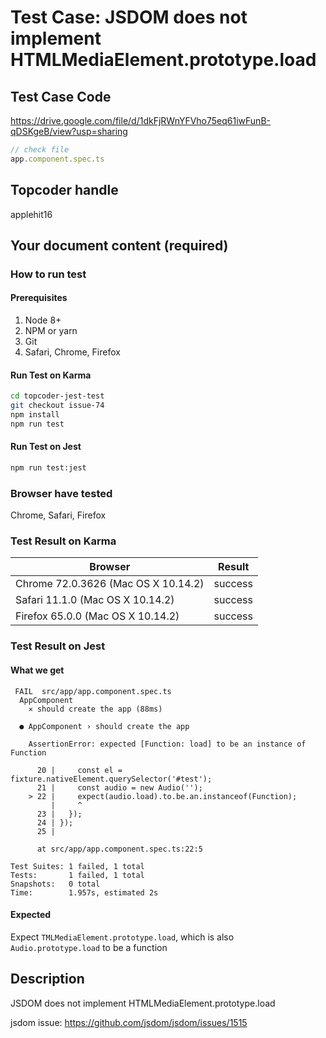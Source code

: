 # Test Case: JSDOM does not implement HTMLMediaElement.prototype.load

## Test Case Code
https://drive.google.com/file/d/1dkFjRWnYFVho75eq61iwFunB-qDSKgeB/view?usp=sharing

```js
// check file
app.component.spec.ts
```

## Topcoder handle

applehit16

## Your document content (required)
### How to run test
#### Prerequisites

1. Node 8+
2. NPM or yarn
3. Git
4. Safari, Chrome, Firefox

#### Run Test on Karma

```bash
cd topcoder-jest-test
git checkout issue-74
npm install
npm run test
```
#### Run Test on Jest

```bash
npm run test:jest
```

### Browser have tested

Chrome, Safari, Firefox

### Test Result on Karma

| Browser | Result |
| ------ | ------ |
| Chrome 72.0.3626 (Mac OS X 10.14.2) | success |
| Safari 11.1.0 (Mac OS X 10.14.2)  | success |
| Firefox 65.0.0 (Mac OS X 10.14.2) | success |


### Test Result on Jest
#### What we get
```
 FAIL  src/app/app.component.spec.ts
  AppComponent
    ✕ should create the app (88ms)

  ● AppComponent › should create the app

    AssertionError: expected [Function: load] to be an instance of Function

      20 |     const el = fixture.nativeElement.querySelector('#test');
      21 |     const audio = new Audio('');
    > 22 |     expect(audio.load).to.be.an.instanceof(Function);
         |     ^
      23 |   });
      24 | });
      25 | 

      at src/app/app.component.spec.ts:22:5

Test Suites: 1 failed, 1 total
Tests:       1 failed, 1 total
Snapshots:   0 total
Time:        1.957s, estimated 2s
```
#### Expected
Expect `TMLMediaElement.prototype.load`, which is also `Audio.prototype.load` to be a function

## Description
JSDOM does not implement HTMLMediaElement.prototype.load

jsdom issue: https://github.com/jsdom/jsdom/issues/1515


